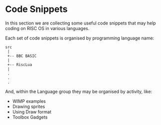 # Code Snippets

In this section we are collecting some useful code snippets that may help coding on RISC OS in various languages.

Each set of code snippets is organised by programming language name:

```text
src
 |
 +-- BBC BASIC
 |
 +-- RiscLua
 |
 .
 .
 .
```

And, within the Language group they may be organised by activity, like:

- WIMP examples
- Drawing sprites
- Using Draw format
- Toolbox Gadgets
